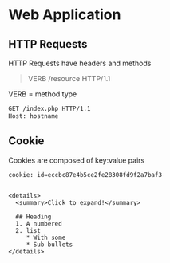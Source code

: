 # Web Application

## HTTP Requests 

HTTP Requests have headers and methods

> VERB /resource HTTP/1.1

VERB = method type

```html
GET /index.php HTTP/1.1
Host: hostname
```

## Cookie

Cookies are composed of key:value pairs

```html
cookie: id=eccbc87e4b5ce2fe28308fd9f2a7baf3
```



```

<details>
  <summary>Click to expand!</summary>
  
  ## Heading
  1. A numbered
  2. list
     * With some
     * Sub bullets
</details>

```










